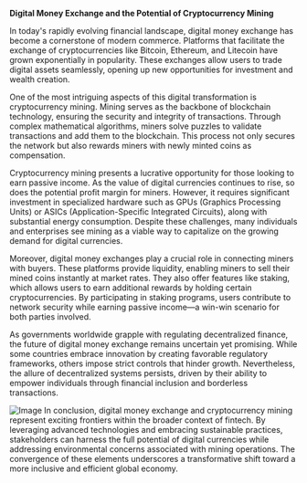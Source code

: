 **Digital Money Exchange and the Potential of Cryptocurrency Mining**

In today's rapidly evolving financial landscape, digital money exchange has become a cornerstone of modern commerce. Platforms that facilitate the exchange of cryptocurrencies like Bitcoin, Ethereum, and Litecoin have grown exponentially in popularity. These exchanges allow users to trade digital assets seamlessly, opening up new opportunities for investment and wealth creation.

One of the most intriguing aspects of this digital transformation is cryptocurrency mining. Mining serves as the backbone of blockchain technology, ensuring the security and integrity of transactions. Through complex mathematical algorithms, miners solve puzzles to validate transactions and add them to the blockchain. This process not only secures the network but also rewards miners with newly minted coins as compensation.

Cryptocurrency mining presents a lucrative opportunity for those looking to earn passive income. As the value of digital currencies continues to rise, so does the potential profit margin for miners. However, it requires significant investment in specialized hardware such as GPUs (Graphics Processing Units) or ASICs (Application-Specific Integrated Circuits), along with substantial energy consumption. Despite these challenges, many individuals and enterprises see mining as a viable way to capitalize on the growing demand for digital currencies.

Moreover, digital money exchanges play a crucial role in connecting miners with buyers. These platforms provide liquidity, enabling miners to sell their mined coins instantly at market rates. They also offer features like staking, which allows users to earn additional rewards by holding certain cryptocurrencies. By participating in staking programs, users contribute to network security while earning passive income—a win-win scenario for both parties involved.

As governments worldwide grapple with regulating decentralized finance, the future of digital money exchange remains uncertain yet promising. While some countries embrace innovation by creating favorable regulatory frameworks, others impose strict controls that hinder growth. Nevertheless, the allure of decentralized systems persists, driven by their ability to empower individuals through financial inclusion and borderless transactions.


![Image](https://github.com/user-attachments/assets/31692037-0104-4703-abd1-696b6a7dd41b)
In conclusion, digital money exchange and cryptocurrency mining represent exciting frontiers within the broader context of fintech. By leveraging advanced technologies and embracing sustainable practices, stakeholders can harness the full potential of digital currencies while addressing environmental concerns associated with mining operations. The convergence of these elements underscores a transformative shift toward a more inclusive and efficient global economy.